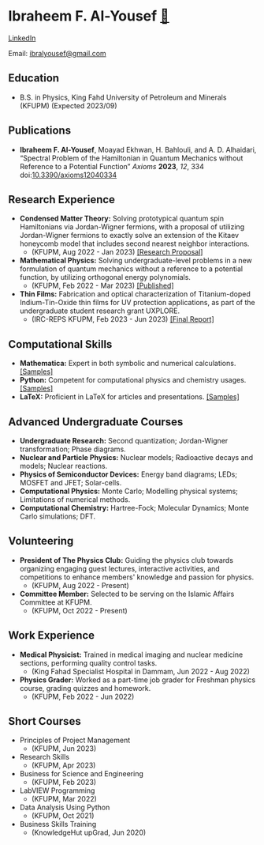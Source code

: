 # Ibraheem F. Al-Yousef [🔗](https://orcid.org/0000-0002-9467-0616)

[LinkedIn](https://www.linkedin.com/in/ibraheem-alyousef/)

Email: [ibralyousef@gmail.com](mailto:ibralyousef@gmail.com)


## Education
- B.S. in Physics, King Fahd University of Petroleum and Minerals (KFUPM) (Expected 2023/09)

## Publications
- **Ibraheem F. Al-Yousef**, Moayad Ekhwan, H. Bahlouli, and A. D. Alhaidari, “Spectral Problem of the Hamiltonian in Quantum Mechanics without Reference to a Potential Function” *Axioms* **2023**, *12*, 334 doi:[10.3390/axioms12040334](https://doi.org/10.3390/axioms12040334)

## Research Experience
- **Condensed Matter Theory:** Solving prototypical quantum spin Hamiltonians via Jordan-Wigner fermions, with a proposal of utilizing Jordan-Wigner fermions to exactly solve an extension of the Kitaev honeycomb model that includes second nearest neighbor interactions. 
  - (KFUPM, Aug 2022 - Jan 2023) [[Research Proposal]](https://github.com/ibralyousef/UnderGrad/blob/main/04_Samples/Research%20Proposal%3B%20Toy%20Models%20%2B%20Extended%20Kitaev%20Model.pdf)
- **Mathematical Physics:** Solving undergraduate-level problems in a new formulation of quantum mechanics without a reference to a potential function, by utilizing orthogonal energy polynomials. 
  -  (KFUPM, Feb 2022 - Mar 2023) [[Published]](https://doi.org/10.3390/axioms12040334)
- **Thin Films:** Fabrication and optical characterization of Titanium-doped Indium-Tin-Oxide thin films for UV protection applications, as part of the undergraduate student research grant UXPLORE. 
  -  (IRC-REPS KFUPM, Feb 2023 - Jun 2023) [[Final Report]](https://github.com/ibralyousef/UnderGrad/blob/main/03_Research/03_Smart%20Thin%20Films/UXploreFinalReport.pdf)

## Computational Skills
- **Mathematica:** Expert in both symbolic and numerical calculations. [[Samples]](https://github.com/ibralyousef/UnderGrad/tree/main/00_Mathematica)
- **Python:** Competent for computational physics and chemistry usages. [[Samples]](https://github.com/ibralyousef/UnderGrad/tree/main/00_Python)
- **LaTeX:** Proficient in LaTeX for articles and presentations. [[Samples]](https://github.com/ibralyousef/UnderGrad/tree/main/04_Samples)

## Advanced Undergraduate Courses
- **Undergraduate Research:** Second quantization; Jordan-Wigner transformation; Phase diagrams.
- **Nuclear and Particle Physics:** Nuclear models; Radioactive decays and models; Nuclear reactions.
- **Physics of Semiconductor Devices:** Energy band diagrams; LEDs; MOSFET and JFET; Solar-cells.
- **Computational Physics:** Monte Carlo; Modelling physical systems; Limitations of numerical methods.
- **Computational Chemistry:** Hartree-Fock; Molecular Dynamics; Monte Carlo simulations; DFT.

## Volunteering
- **President of The Physics Club:** Guiding the physics club towards organizing engaging guest lectures, interactive activities, and competitions to enhance members' knowledge and passion for physics. 
  - (KFUPM, Aug 2022 - Present)
- **Committee Member:** Selected to be serving on the Islamic Affairs Committee at KFUPM. 
  - (KFUPM, Oct 2022 - Present)

## Work Experience
- **Medical Physicist:** Trained in medical imaging and nuclear medicine sections, performing quality control tasks. 
  - (King Fahad Specialist Hospital in Dammam, Jun 2022 - Aug 2022)
- **Physics Grader:** Worked as a part-time job grader for Freshman physics course, grading quizzes and homework. 
  - (KFUPM, Feb 2022 - Jun 2022)

## Short Courses
- Principles of Project Management
  -  (KFUPM, Jun 2023)
- Research Skills
  -  (KFUPM, Apr 2023)
- Business for Science and Engineering
  -  (KFUPM, Feb 2023)
- LabVIEW Programming
  -  (KFUPM, Mar 2022)
- Data Analysis Using Python
  -  (KFUPM, Oct 2021)
- Business Skills Training
  -  (KnowledgeHut upGrad, Jun 2020)
